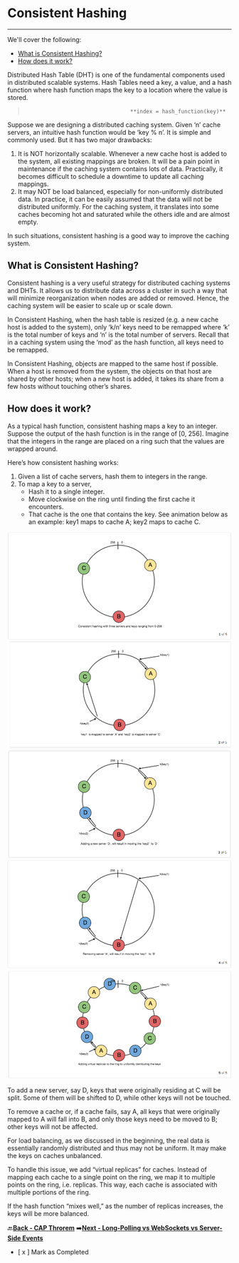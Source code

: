 # Consistent Hashing
-------------------------------------------------

We'll cover the following:
* [What is Consistent Hashing?](#what-is-consistent-hashing)
* [How does it work?](#how-does-it-work)

Distributed Hash Table (DHT) is one of the fundamental components used in distributed scalable systems. 
Hash Tables need a key, a value, and a hash function where hash function maps the key to a location where 
the value is stored.

>                                      **index = hash_function(key)**

Suppose we are designing a distributed caching system. Given ‘n’ cache servers, an intuitive hash function 
would be ‘key % n’. It is simple and commonly used. But it has two major drawbacks:

1.  It is NOT horizontally scalable. Whenever a new cache host is added to the system, all existing mappings 
    are broken. It will be a pain point in maintenance if the caching system contains lots of data. Practically, 
    it becomes difficult to schedule a downtime to update all caching mappings.
1.  It may NOT be load balanced, especially for non-uniformly distributed data. In practice, it can be easily 
    assumed that the data will not be distributed uniformly. For the caching system, it translates into some 
    caches becoming hot and saturated while the others idle and are almost empty.

In such situations, consistent hashing is a good way to improve the caching system.

## What is Consistent Hashing?

Consistent hashing is a very useful strategy for distributed caching systems and DHTs. It allows us to 
distribute data across a cluster in such a way that will minimize reorganization when nodes are added or 
removed. Hence, the caching system will be easier to scale up or scale down.

In Consistent Hashing, when the hash table is resized (e.g. a new cache host is added to the system), only ‘k/n’ 
keys need to be remapped where ‘k’ is the total number of keys and ‘n’ is the total number of servers. Recall 
that in a caching system using the ‘mod’ as the hash function, all keys need to be remapped.

In Consistent Hashing, objects are mapped to the same host if possible. When a host is removed from the 
system, the objects on that host are shared by other hosts; when a new host is added, it takes its share from a 
few hosts without touching other’s shares.

## How does it work?

As a typical hash function, consistent hashing maps a key to an integer. Suppose the output of the hash 
function is in the range of [0, 256]. Imagine that the integers in the range are placed on a ring such that the 
values are wrapped around.

Here’s how consistent hashing works:

1.  Given a list of cache servers, hash them to integers in the range.
1.  To map a key to a server,
    - Hash it to a single integer.
    - Move clockwise on the ring until finding the first cache it encounters.
    - That cache is the one that contains the key. See animation below as an example: key1 maps to cache 
      A; key2 maps to cache C.

![consistent_hashing_figure_1](assets/consistent_hashing_figure_1.PNG)
![consistent_hashing_figure_2](assets/consistent_hashing_figure_2.PNG)
![consistent_hashing_figure_3](assets/consistent_hashing_figure_3.PNG)
![consistent_hashing_figure_4](assets/consistent_hashing_figure_4.PNG)
![consistent_hashing_figure_5](assets/consistent_hashing_figure_5.PNG)

To add a new server, say D, keys that were originally residing at C will be split. Some of them will be shifted to 
D, while other keys will not be touched.

To remove a cache or, if a cache fails, say A, all keys that were originally mapped to A will fall into B, and only 
those keys need to be moved to B; other keys will not be affected.

For load balancing, as we discussed in the beginning, the real data is essentially randomly distributed and 
thus may not be uniform. It may make the keys on caches unbalanced.

To handle this issue, we add “virtual replicas” for caches. Instead of mapping each cache to a single point on 
the ring, we map it to multiple points on the ring, i.e. replicas. This way, each cache is associated with 
multiple portions of the ring.

If the hash function “mixes well,” as the number of replicas increases, the keys will be more balanced.

:back:[**Back - CAP Throrem**](../009_CAP_Theorem/README.md)
:arrow_right:[**Next - Long-Polling vs WebSockets vs Server-Side Events**](../011_Long-Polling_vs_WebSockets_vs_Server-Side-Events/README.md)

- [ x ] Mark as Completed
